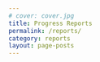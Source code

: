 ```yaml
---
# cover: cover.jpg
title: Progress Reports
permalink: /reports/
category: reports
layout: page-posts
---
```


